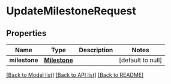 # UpdateMilestoneRequest
## Properties

| Name | Type | Description | Notes |
|------------ | ------------- | ------------- | -------------|
| **milestone** | [**Milestone**](Milestone.md) |  | [default to null] |

[[Back to Model list]](../README.md#documentation-for-models) [[Back to API list]](../README.md#documentation-for-api-endpoints) [[Back to README]](../README.md)

